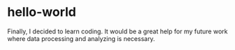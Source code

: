 # hello-world
Finally, I decided to learn coding. It would be a great help for my future work where data processing and analyzing is necessary.
